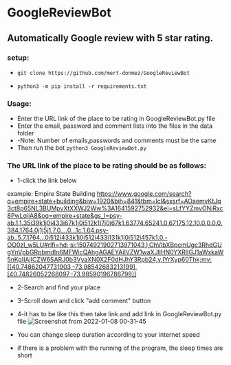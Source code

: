 # GoogleReviewBot
## Automatically Google review  with 5 star rating.



### setup:
- `git clone https://github.com/mert-donmez/GoogleReviewBot`

- `python3 -m pip install -r requirements.txt`

### Usage:
- Enter the URL link of the place to be rating in GoogleReviewBot.py file
- Enter the email, password and comment lists into the files in the data folder
- -Note: Number of emails,passwords and comments must be the same 
- Then run the bot `python3 GoogleReviewBot.py`


### The URL link of the place to be rating should be as follows:

- 1-click the link below

example: Empire State Building https://www.google.com/search?q=empire+state+building&biw=1920&bih=841&tbm=lcl&sxsrf=AOaemvKtJq3ct8p65NL3BUMpvXtXXWJ2Ww%3A1641592752932&ei=sLfYYZmvONiRxc8PwLqiiA8&oq=empire+state&gs_l=psy-ab.1.1.35i39k1j0i433i67k1j0i512k1l7j0i67k1.63774.65241.0.67175.12.10.0.0.0.0.384.1764.0j1j5j1.7.0....0...1c.1.64.psy-ab..5.7.1764...0i512i433k1j0i512i433i131k1j0i512i457k1.0.-OO0zl_w5LU#rlfi=hd:;si:15074921902713971043,l,ChVlbXBpcmUgc3RhdGUgYnVpbGRpbmdIn6MFWicQAhgAGAEYAiIVZW1waXJlIHN0YXRlIGJ1aWxkaW5nKgIIAjICZW6SARJ0b3VyaXN0X2F0dHJhY3Rpb24,y,IYrXyp60Thk;mv:[[40.74862047731903,-73.98542683213199],[40.74826052268097,-73.98590196786799]]

- 2-Search and find your place

- 3-Scroll down and click "add comment" button

- 4-it has to be like this then take link and add link in GoogleReviewBot.py file
![Screenshot from 2022-01-08 00-31-45](https://user-images.githubusercontent.com/83416622/148614341-f61c874c-92a1-425b-89d4-57059b035b43.png)

- You can change sleep duration according to your internet speed
- if there is a problem with the running of the program, the sleep times are short



